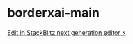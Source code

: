 # borderxai-main

[Edit in StackBlitz next generation editor ⚡️](https://stackblitz.com/~/github.com/borderxais/borderxai-main)